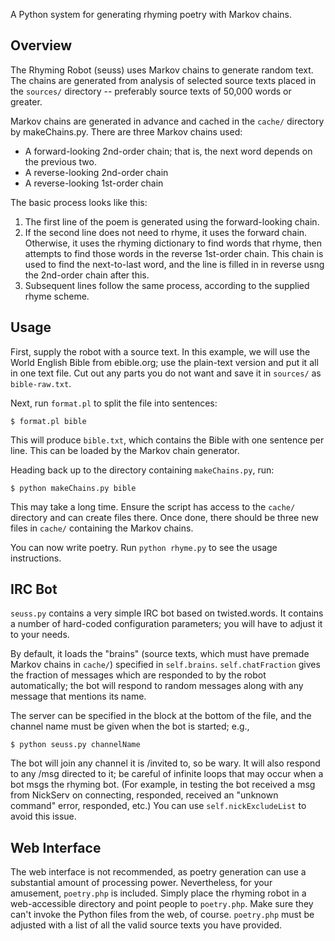 A Python system for generating rhyming poetry with Markov chains.

Overview
--------

The Rhyming Robot (seuss) uses Markov chains to generate random text. The
chains are generated from analysis of selected source texts placed in the
`sources/` directory -- preferably source texts of 50,000 words or greater.

Markov chains are generated in advance and cached in the `cache/` directory
by makeChains.py. There are three Markov chains used:

 - A forward-looking 2nd-order chain; that is, the next word depends on the
   previous two.
 - A reverse-looking 2nd-order chain
 - A reverse-looking 1st-order chain

The basic process looks like this:

1. The first line of the poem is generated using the forward-looking chain.
2. If the second line does not need to rhyme, it uses the forward chain.
   Otherwise, it uses the rhyming dictionary to find words that rhyme,
   then attempts to find those words in the reverse 1st-order chain.
   This chain is used to find the next-to-last word, and the line is filled in
   in reverse usng the 2nd-order chain after this.
3. Subsequent lines follow the same process, according to the supplied rhyme
   scheme.

Usage
-----

First, supply the robot with a source text. In this example, we will use the 
World English Bible from ebible.org; use the plain-text version and put it all
in one text file. Cut out any parts you do not want and save it in `sources/`
as `bible-raw.txt`.

Next, run `format.pl` to split the file into sentences:

    $ format.pl bible

This will produce `bible.txt`, which contains the Bible with one sentence per
line. This can be loaded by the Markov chain generator.

Heading back up to the directory containing `makeChains.py`, run:

    $ python makeChains.py bible

This may take a long time. Ensure the script has access to the `cache/`
directory and can create files there. Once done, there should be three new
files in `cache/` containing the Markov chains.

You can now write poetry. Run `python rhyme.py` to see the usage instructions.

IRC Bot
-------

`seuss.py` contains a very simple IRC bot based on twisted.words. It contains
a number of hard-coded configuration parameters; you will have to adjust it
to your needs.

By default, it loads the "brains" (source texts, which must have premade
Markov chains in `cache/`) specified in `self.brains`. `self.chatFraction`
gives the fraction of messages which are responded to by the robot
automatically; the bot will respond to random messages along with any message
that mentions its name.

The server can be specified in the block at the bottom of the file, and the
channel name must be given when the bot is started; e.g.,

    $ python seuss.py channelName

The bot will join any channel it is /invited to, so be wary. It will also
respond to any /msg directed to it; be careful of infinite loops that may
occur when a bot msgs the rhyming bot. (For example, in testing the bot
received a msg from NickServ on connecting, responded, received an "unknown
command" error, responded, etc.) You can use `self.nickExcludeList` to avoid
this issue.

Web Interface
-------------

The web interface is not recommended, as poetry generation can use a 
substantial amount of processing power. Nevertheless, for your amusement,
`poetry.php` is included. Simply place the rhyming robot in a web-accessible
directory and point people to `poetry.php`. Make sure they can't invoke the
Python files from the web, of course. `poetry.php` must be adjusted with a list
of all the valid source texts you have provided.

